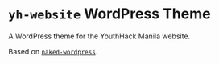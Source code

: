 # `yh-website` WordPress Theme

A WordPress theme for the YouthHack Manila website.

Based on [`naked-wordpress`](https://github.com/andjosh/naked-wordpress).